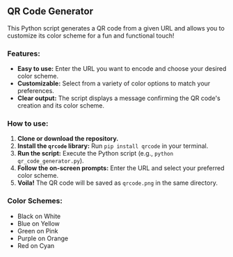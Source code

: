 ##  QR Code Generator 

This Python script generates a QR code from a given URL and allows you to customize its color scheme for a fun and functional touch! 

###   Features:

* **Easy to use:** Enter the URL you want to encode and choose your desired color scheme.
* **Customizable:** Select from a variety of color options to match your preferences.
* **Clear output:** The script displays a message confirming the QR code's creation and its color scheme.

### **How to use:**

1. **Clone or download the repository.**
2. **Install the `qrcode` library:** Run `pip install qrcode` in your terminal.
3. **Run the script:** Execute the Python script (e.g., `python qr_code_generator.py`).
4. **Follow the on-screen prompts:** Enter the URL and select your preferred color scheme.
5. **Voila!** The QR code will be saved as `qrcode.png` in the same directory.

###  Color Schemes:

* Black on White 
* Blue on Yellow 
* Green on Pink 
* Purple on Orange 
* Red on Cyan 
